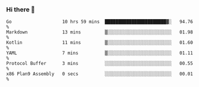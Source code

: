 ### Hi there 👋

<!--
**yeya24/yeya24** is a ✨ _special_ ✨ repository because its `README.md` (this file) appears on your GitHub profile.

Here are some ideas to get you started:

- 🔭 I’m currently working on ...
- 🌱 I’m currently learning ...
- 👯 I’m looking to collaborate on ...
- 🤔 I’m looking for help with ...
- 💬 Ask me about ...
- 📫 How to reach me: ...
- 😄 Pronouns: ...
- ⚡ Fun fact: ...
-->

<!--START_SECTION:waka-->

```text
Go                   10 hrs 59 mins  ███████████████████████▓░   94.76 %
Markdown             13 mins         ▒░░░░░░░░░░░░░░░░░░░░░░░░   01.98 %
Kotlin               11 mins         ▒░░░░░░░░░░░░░░░░░░░░░░░░   01.60 %
YAML                 7 mins          ▒░░░░░░░░░░░░░░░░░░░░░░░░   01.11 %
Protocol Buffer      3 mins          ░░░░░░░░░░░░░░░░░░░░░░░░░   00.55 %
x86 Plan9 Assembly   0 secs          ░░░░░░░░░░░░░░░░░░░░░░░░░   00.01 %
```

<!--END_SECTION:waka-->
